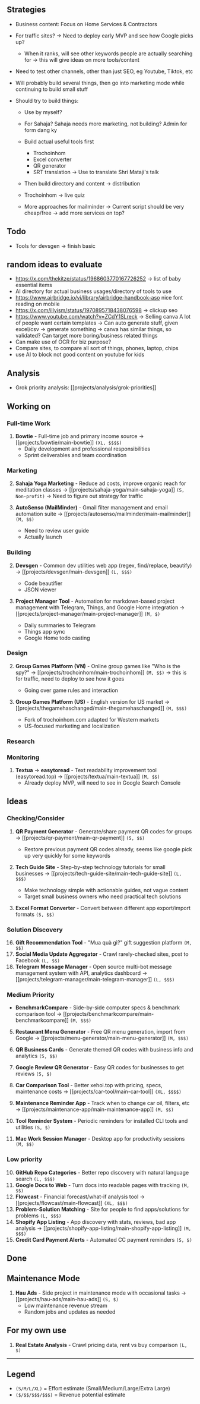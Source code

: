 ## Strategies
- Business content: Focus on Home Services & Contractors

- For traffic sites? -> Need to deploy early MVP and see how Google picks up?
    - When it ranks, will see other keywords people are actually searching for -> this will give ideas on more tools/content
- Need to test other channels, other than just SEO, eg Youtube, Tiktok, etc
- Will probably build several things, then go into marketing mode while continuing to build small stuff
- Should try to build things:
    - Use by myself?
    - For Sahaja? Sahaja needs more marketing, not building? Admin for form dang ky

    - Build actual useful tools first
        - Trochoinhom
        - Excel converter
        - QR generator
        - SRT translation -> Use to translate Shri Mataji's talk
    - Then build directory and content -> distribution
    - Trochoinhom -> live quiz
    - More approaches for mailminder -> Current script should be very cheap/free -> add more services on top? 

## Todo
- Tools for devsgen -> finish basic 

## random ideas to evaluate
- https://x.com/thekitze/status/1968603770167726252 -> list of baby essential items
- AI directory for actual business usages/directory of tools to use 
- https://www.airbridge.io/vi/library/airbridge-handbook-aso nice font reading on mobile 
- https://x.com/illyism/status/1970895718438076598 -> clickup seo
- https://www.youtube.com/watch?v=ZCdY1SLreck -> Selling canva
    A lot of people want certain templates -> Can auto generate stuff, given excel/csv -> generate something -> canva has similar things, so validated? Can target more boring/business related things
- Can make use of OCR for biz purpose?
- Compare sites, to compare all sort of things, phones, laptop, chips
- use AI to block not good content on youtube for kids

## Analysis
- Grok priority analysis: [[projects/analysis/grok-priorities]]

## Working on

### Full-time Work
1. **Bowtie** - Full-time job and primary income source → [[projects/bowtie/main-bowtie]] `(XL, $$$$)`
    - Daily development and professional responsibilities
    - Sprint deliverables and team coordination

### Marketing

2. **Sahaja Yoga Marketing** - Reduce ad costs, improve organic reach for meditation classes → [[projects/sahaja-yoga/main-sahaja-yoga]] `(S, Non-profit)`
    -> Need to figure out strategy for traffic

3. **AutoSenso (MailMinder)** - Gmail filter management and email automation suite → [[projects/autosenso/mailminder/main-mailminder]] `(M, $$)`
    - Need to review user guide
    - Actually launch

### Building
2. **Devsgen** - Common dev utilities web app (regex, find/replace, beautify) → [[projects/devsgen/main-devsgen]] `(L, $$$)`
    - Code beautifier
    - JSON viewer

3. **Project Manager Tool** - Automation for markdown-based project management with Telegram, Things, and Google Home integration → [[projects/project-manager/main-project-manager]] `(M, $)`
    - Daily summaries to Telegram
    - Things app sync
    - Google Home todo casting

### Design
2. **Group Games Platform (VN)** - Online group games like "Who is the spy?" → [[projects/trochoinhom/main-trochoinhom]] `(M, $$)`  -> this is for traffic, need to deploy to see how it goes
    - Going over game rules and interaction

3. **Group Games Platform (US)** - English version for US market → [[projects/thegamehaschanged/main-thegamehaschanged]] `(M, $$$)`
    - Fork of trochoinhom.com adapted for Western markets
    - US-focused marketing and localization


### Research


### Monitoring
1. **Textua** -> **easytoread** - Text readability improvement tool (easytoread.top) → [[projects/textua/main-textua]] `(M, $$)`
    - Already deploy MVP, will need to see in Google Search Console


## Ideas

### Checking/Consider
1. **QR Payment Generator** - Generate/share payment QR codes for groups → [[projects/qr-payment/main-qr-payment]] `(S, $$)`
    - Restore previous payment QR codes already, seems like google pick up very quickly for some keywords

2. **Tech Guide Site** - Step-by-step technology tutorials for small businesses → [[projects/tech-guide-site/main-tech-guide-site]] `(L, $$$)`
    - Make technology simple with actionable guides, not vague content
    - Target small business owners who need practical tech solutions

8. **Excel Format Converter** - Convert between different app export/import formats `(S, $$)`

### Solution Discovery
16. **Gift Recommendation Tool** - "Mua quà gì?" gift suggestion platform `(M, $$)`
17. **Social Media Update Aggregator** - Crawl rarely-checked sites, post to Facebook `(L, $$)`
18. **Telegram Message Manager** - Open source multi-bot message management system with API, analytics dashboard → [[projects/telegram-manager/main-telegram-manager]] `(L, $$$)`

### Medium Priority  
- **BenchmarkCompare** - Side-by-side computer specs & benchmark comparison tool → [[projects/benchmarkcompare/main-benchmarkcompare]] `(M, $$$)`
5. **Restaurant Menu Generator** - Free QR menu generation, import from Google → [[projects/menu-generator/main-menu-generator]] `(M, $$$)`
9. **QR Business Cards** - Generate themed QR codes with business info and analytics `(S, $$)`
11. **Google Review QR Generator** - Easy QR codes for businesses to get reviews `(S, $)`
6. **Car Comparison Tool** - Better xehoi.top with pricing, specs, maintenance costs → [[projects/car-tool/main-car-tool]] `(XL, $$$$)`

4. **Maintenance Reminder App** - Track when to change car oil, filters, etc → [[projects/maintenance-app/main-maintenance-app]] `(M, $$)`
7. **Tool Reminder System** - Periodic reminders for installed CLI tools and utilities `(S, $)`
14. **Mac Work Session Manager** - Desktop app for productivity sessions `(M, $$)`




### Low priority

10. **GitHub Repo Categories** - Better repo discovery with natural language search `(L, $$$)`
12. **Google Docs to Web** - Turn docs into readable pages with tracking `(M, $$)`
1. **Flowcast** - Financial forecast/what-if analysis tool → [[projects/flowcast/main-flowcast]] `(XL, $$$)`
2. **Problem-Solution Matching** - Site for people to find apps/solutions for problems `(L, $$$)`
13. **Shopify App Listing** - App discovery with stats, reviews, bad app analysis → [[projects/shopify-app-listing/main-shopify-app-listing]] `(M, $$$)`
15. **Credit Card Payment Alerts** - Automated CC payment reminders `(S, $)`

## Done


## Maintenance Mode

1. **Hau Ads** - Side project in maintenance mode with occasional tasks → [[projects/hau-ads/main-hau-ads]] `(S, $)`
    - Low maintenance revenue stream
    - Random jobs and updates as needed

## For my own use

1. **Real Estate Analysis** - Crawl pricing data, rent vs buy comparison `(L, $)`

---

## Legend
- `(S/M/L/XL)` = Effort estimate (Small/Medium/Large/Extra Large)
- `($/$$/$$$/$$$)` = Revenue potential estimate
